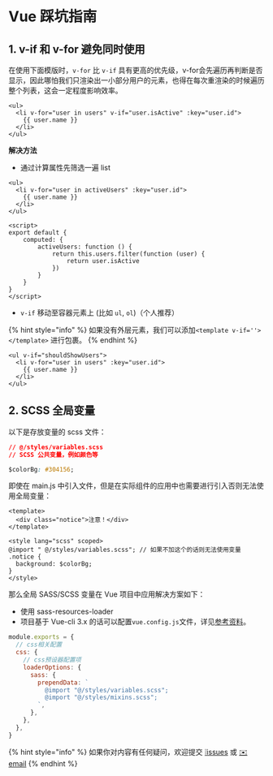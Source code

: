 # Vue 踩坑指南

## 1. v-if 和 v-for 避免同时使用

在使用下面模版时，`v-for` 比 `v-if` 具有更高的优先级，v-for会先遍历再判断是否显示，因此哪怕我们只渲染出一小部分用户的元素，也得在每次重渲染的时候遍历整个列表，这会一定程度影响效率。

```markup
<ul>
  <li v-for="user in users" v-if="user.isActive" :key="user.id">
    {{ user.name }}
  </li>
</ul>
```

**解决方法**

* 通过计算属性先筛选一遍 list

```markup
<ul>
  <li v-for="user in activeUsers" :key="user.id">
    {{ user.name }}
  </li>
</ul>

<script>
export default {
    computed: {
        activeUsers: function () {
            return this.users.filter(function (user) {
                return user.isActive
            })
        }
    }
}
</script>
```

* `v-if` 移动至容器元素上 \(比如 `ul`, `ol`\)（个人推荐）

{% hint style="info" %}
如果没有外层元素，我们可以添加`<template v-if=''></template>` 进行包裹。
{% endhint %}

```markup
<ul v-if="shouldShowUsers">
  <li v-for="user in users" :key="user.id">
    {{ user.name }}
  </li>
</ul>
```

## 2. SCSS 全局变量

以下是存放变量的 scss 文件：

```css
// @/styles/variables.scss
// SCSS 公共变量，例如颜色等

$colorBg: #304156;
```

即使在 main.js 中引入文件，但是在实际组件的应用中也需要进行引入否则无法使用全局变量：

```markup
<template>
  <div class="notice">注意！</div>
</template>

<style lang="scss" scoped>
@import " @/styles/variables.scss"; // 如果不加这个的话则无法使用变量
.notice {
  background: $colorBg;
}
</style>
```

那么全局 SASS/SCSS 变量在 Vue 项目中应用解决方案如下：

* 使用 sass-resources-loader
* 项目基于 Vue-cli 3.x 的话可以配置`vue.config.js`文件，详见[参考资料](https://vueschool.io/articles/vuejs-tutorials/globally-load-sass-into-your-vue-js-applications/)。

```javascript
module.exports = {
  // css相关配置
  css: {
    // css预设器配置项
    loaderOptions: {
      sass: {
        prependData: `
          @import "@/styles/variables.scss";
          @import "@/styles/mixins.scss";
        `,
      },
    },
  },
}
```

{% hint style="info" %}
如果你对内容有任何疑问，欢迎提交 [❕issues](https://github.com/MrEnvision/Front-end_learning_notes/issues) 或 [ ✉️ email](mailto:EnvisionShen@gmail.com)
{% endhint %}

